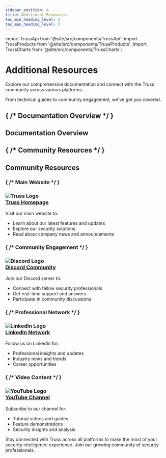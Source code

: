```yaml
---
sidebar_position: 4
title: Additional Resources
toc_min_heading_level: 2
toc_max_heading_level: 3
---
```


import TrussApi from '@site/src/components/TrussApi';
import TrussProducts from '@site/src/components/TrussProducts';
import TrussCharts from '@site/src/components/TrussCharts';

<div className="text-center">
  <h1 className="text-4xl font-bold mb-4">Additional Resources</h1>
</div>

<div className="text-center mb-12">
  <p className="text-xl text-gray-600 max-w-3xl mx-auto mb-4">
    Explore our comprehensive documentation and connect with the Truss community across various platforms.
  </p>
  <p className="text-xl italic text-gray-600 max-w-3xl mx-auto">
    From technical guides to community engagement, we've got you covered.
  </p>
</div>

## { /* Documentation Overview */ }
<h2 className="text-3xl font-bold mb-6 border-b pb-2">Documentation Overview</h2>

<div className="mb-12">
  <TrussApi />
</div>

<div className="mb-12">
  <TrussProducts />
</div>

<div className="mb-12">
  <TrussCharts />
</div>

## { /* Community Resources */ }
<h2 className="text-3xl font-bold mb-6 border-b pb-2">Community Resources</h2>

### { /* Main Website */ }
<h3 className="text-2xl font-semibold mb-4 text-blue-800">
  <div className="flex items-center gap-4">
    <div className="avatar avatar--vertical">
      <img
        className="avatar__photo avatar__photo--xl"
        src="/truss-docs/img/Truss Logo IconOnly_Color.png"
        alt="Truss Logo"
        style={{ padding: '8px' }}
      />
    </div>
    <a href="https://www.truss-security.com" className="hover:text-blue-600">
      Truss Homepage
    </a>
  </div>
</h3>

<div className="mb-8 text-lg">
  Visit our main website to:
  <ul className="list-disc pl-6 my-4">
    <li>Learn about our latest features and updates</li>
    <li>Explore our security solutions</li>
    <li>Read about company news and announcements</li>
  </ul>
</div>

### { /* Community Engagement */ }
<h3 className="text-2xl font-semibold mb-4 text-blue-800">
  <div className="flex items-center gap-4">
    <div className="avatar avatar--vertical">
      <img
        className="avatar__photo avatar__photo--xl"
        src="/truss-docs/img/discord-logo.svg"
        alt="Discord Logo"
        style={{ padding: '8px' }}
      />
    </div>
    <a href="https://discord.com/invite/zerVhHtfxJ" className="hover:text-blue-600">
      Discord Community
    </a>
  </div>
</h3>

<div className="mb-8 text-lg">
  Join our Discord server to:
  <ul className="list-disc pl-6 my-4">
    <li>Connect with fellow security professionals</li>
    <li>Get real-time support and answers</li>
    <li>Participate in community discussions</li>
  </ul>
</div>

### { /* Professional Network */ }
<h3 className="text-2xl font-semibold mb-4 text-blue-800">
  <div className="flex items-center gap-4">
    <div className="avatar avatar--vertical">
      <img
        className="avatar__photo avatar__photo--xl"
        src="/truss-docs/img/linkedin-logo.svg"
        alt="LinkedIn Logo"
        style={{ padding: '8px' }}
      />
    </div>
    <a href="https://www.linkedin.com/company/truss-security" className="hover:text-blue-600">
      LinkedIn Network
    </a>
  </div>
</h3>

<div className="mb-8 text-lg">
  Follow us on LinkedIn for:
  <ul className="list-disc pl-6 my-4">
    <li>Professional insights and updates</li>
    <li>Industry news and trends</li>
    <li>Career opportunities</li>
  </ul>
</div>

### { /* Video Content */ }
<h3 className="text-2xl font-semibold mb-4 text-blue-800">
  <div className="flex items-center gap-4">
    <div className="avatar avatar--vertical">
      <img
        className="avatar__photo avatar__photo--xl"
        src="/truss-docs/img/youtube-logo.svg"
        alt="YouTube Logo"
        style={{ padding: '8px' }}
      />
    </div>
    <a href="https://www.youtube.com/channel/UCjzO-8_mv3iKKf6baDWaYfw" className="hover:text-blue-600">
      YouTube Channel
    </a>
  </div>
</h3>

<div className="mb-8 text-lg">
  Subscribe to our channel for:
  <ul className="list-disc pl-6 my-4">
    <li>Tutorial videos and guides</li>
    <li>Feature demonstrations</li>
    <li>Security insights and analysis</li>
  </ul>
</div>

<div className="mt-12 p-6 bg-blue-50 rounded-lg shadow-md border border-blue-100 text-center">
  <p className="text-lg font-medium text-blue-800">
    Stay connected with Truss across all platforms to make the most of your security intelligence experience. Join our growing community of security professionals.
  </p>
</div>

